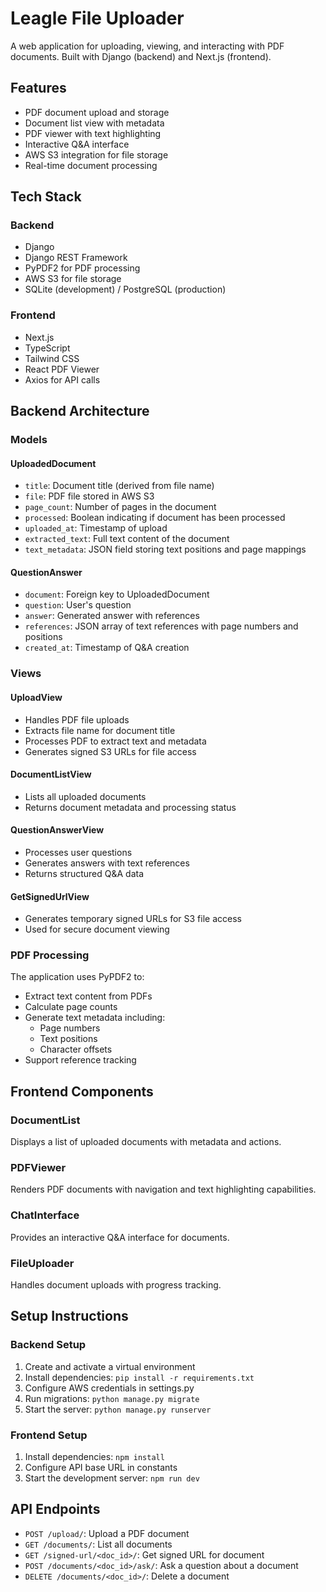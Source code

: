 # Leagle File Uploader

A web application for uploading, viewing, and interacting with PDF documents. Built with Django (backend) and Next.js (frontend).

## Features

- PDF document upload and storage
- Document list view with metadata
- PDF viewer with text highlighting
- Interactive Q&A interface
- AWS S3 integration for file storage
- Real-time document processing

## Tech Stack

### Backend
- Django
- Django REST Framework
- PyPDF2 for PDF processing
- AWS S3 for file storage
- SQLite (development) / PostgreSQL (production)

### Frontend
- Next.js
- TypeScript
- Tailwind CSS
- React PDF Viewer
- Axios for API calls

## Backend Architecture

### Models

#### UploadedDocument
- `title`: Document title (derived from file name)
- `file`: PDF file stored in AWS S3
- `page_count`: Number of pages in the document
- `processed`: Boolean indicating if document has been processed
- `uploaded_at`: Timestamp of upload
- `extracted_text`: Full text content of the document
- `text_metadata`: JSON field storing text positions and page mappings

#### QuestionAnswer
- `document`: Foreign key to UploadedDocument
- `question`: User's question
- `answer`: Generated answer with references
- `references`: JSON array of text references with page numbers and positions
- `created_at`: Timestamp of Q&A creation

### Views

#### UploadView
- Handles PDF file uploads
- Extracts file name for document title
- Processes PDF to extract text and metadata
- Generates signed S3 URLs for file access

#### DocumentListView
- Lists all uploaded documents
- Returns document metadata and processing status

#### QuestionAnswerView
- Processes user questions
- Generates answers with text references
- Returns structured Q&A data

#### GetSignedUrlView
- Generates temporary signed URLs for S3 file access
- Used for secure document viewing

### PDF Processing

The application uses PyPDF2 to:
- Extract text content from PDFs
- Calculate page counts
- Generate text metadata including:
  - Page numbers
  - Text positions
  - Character offsets
- Support reference tracking

## Frontend Components

### DocumentList
Displays a list of uploaded documents with metadata and actions.

### PDFViewer
Renders PDF documents with navigation and text highlighting capabilities.

### ChatInterface
Provides an interactive Q&A interface for documents.

### FileUploader
Handles document uploads with progress tracking.

## Setup Instructions

### Backend Setup
1. Create and activate a virtual environment
2. Install dependencies: `pip install -r requirements.txt`
3. Configure AWS credentials in settings.py
4. Run migrations: `python manage.py migrate`
5. Start the server: `python manage.py runserver`

### Frontend Setup
1. Install dependencies: `npm install`
2. Configure API base URL in constants
3. Start the development server: `npm run dev`

## API Endpoints

- `POST /upload/`: Upload a PDF document
- `GET /documents/`: List all documents
- `GET /signed-url/<doc_id>/`: Get signed URL for document
- `POST /documents/<doc_id>/ask/`: Ask a question about a document
- `DELETE /documents/<doc_id>/`: Delete a document
